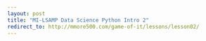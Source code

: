 ```yaml
---
layout: post
title: "MI-LSAMP Data Science Python Intro 2"
redirect_to: http://mmore500.com/game-of-it/lessons/lesson02/
---
```

